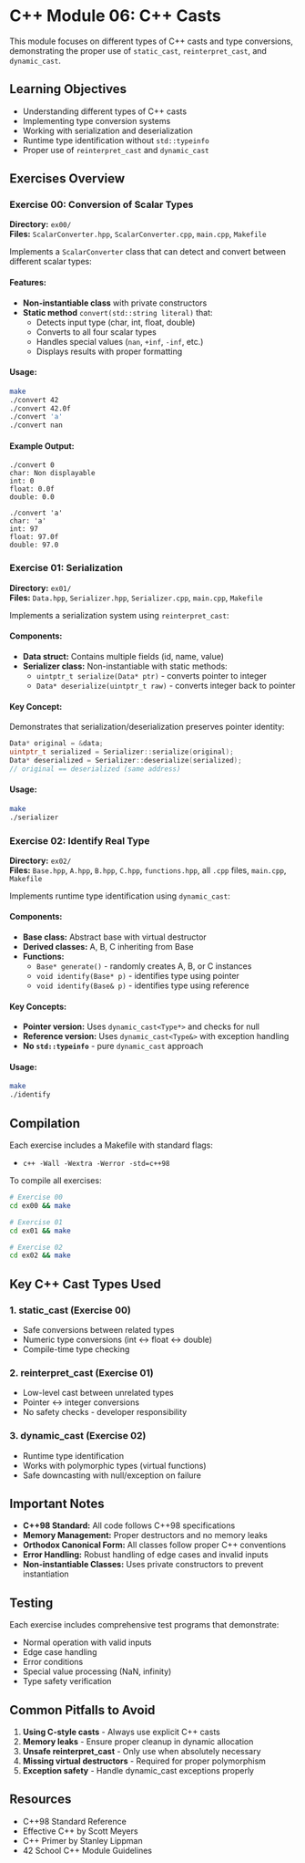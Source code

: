 # C++ Module 06: C++ Casts

This module focuses on different types of C++ casts and type conversions, demonstrating the proper use of `static_cast`, `reinterpret_cast`, and `dynamic_cast`.

## Learning Objectives

- Understanding different types of C++ casts
- Implementing type conversion systems
- Working with serialization and deserialization
- Runtime type identification without `std::typeinfo`
- Proper use of `reinterpret_cast` and `dynamic_cast`

## Exercises Overview

### Exercise 00: Conversion of Scalar Types
**Directory:** `ex00/`  
**Files:** `ScalarConverter.hpp`, `ScalarConverter.cpp`, `main.cpp`, `Makefile`

Implements a `ScalarConverter` class that can detect and convert between different scalar types:

#### Features:
- **Non-instantiable class** with private constructors
- **Static method** `convert(std::string literal)` that:
  - Detects input type (char, int, float, double)
  - Converts to all four scalar types
  - Handles special values (`nan`, `+inf`, `-inf`, etc.)
  - Displays results with proper formatting

#### Usage:
```bash
make
./convert 42
./convert 42.0f
./convert 'a'
./convert nan
```

#### Example Output:
```
./convert 0
char: Non displayable
int: 0
float: 0.0f
double: 0.0

./convert 'a'
char: 'a'
int: 97
float: 97.0f
double: 97.0
```

### Exercise 01: Serialization
**Directory:** `ex01/`  
**Files:** `Data.hpp`, `Serializer.hpp`, `Serializer.cpp`, `main.cpp`, `Makefile`

Implements a serialization system using `reinterpret_cast`:

#### Components:
- **Data struct:** Contains multiple fields (id, name, value)
- **Serializer class:** Non-instantiable with static methods:
  - `uintptr_t serialize(Data* ptr)` - converts pointer to integer
  - `Data* deserialize(uintptr_t raw)` - converts integer back to pointer

#### Key Concept:
Demonstrates that serialization/deserialization preserves pointer identity:
```cpp
Data* original = &data;
uintptr_t serialized = Serializer::serialize(original);
Data* deserialized = Serializer::deserialize(serialized);
// original == deserialized (same address)
```

#### Usage:
```bash
make
./serializer
```

### Exercise 02: Identify Real Type
**Directory:** `ex02/`  
**Files:** `Base.hpp`, `A.hpp`, `B.hpp`, `C.hpp`, `functions.hpp`, all `.cpp` files, `main.cpp`, `Makefile`

Implements runtime type identification using `dynamic_cast`:

#### Components:
- **Base class:** Abstract base with virtual destructor
- **Derived classes:** A, B, C inheriting from Base
- **Functions:**
  - `Base* generate()` - randomly creates A, B, or C instances
  - `void identify(Base* p)` - identifies type using pointer
  - `void identify(Base& p)` - identifies type using reference

#### Key Concepts:
- **Pointer version:** Uses `dynamic_cast<Type*>` and checks for null
- **Reference version:** Uses `dynamic_cast<Type&>` with exception handling
- **No `std::typeinfo`** - pure `dynamic_cast` approach

#### Usage:
```bash
make
./identify
```

## Compilation

Each exercise includes a Makefile with standard flags:
- `c++ -Wall -Wextra -Werror -std=c++98`

To compile all exercises:
```bash
# Exercise 00
cd ex00 && make

# Exercise 01
cd ex01 && make

# Exercise 02
cd ex02 && make
```

## Key C++ Cast Types Used

### 1. static_cast (Exercise 00)
- Safe conversions between related types
- Numeric type conversions (int ↔ float ↔ double)
- Compile-time type checking

### 2. reinterpret_cast (Exercise 01)
- Low-level cast between unrelated types
- Pointer ↔ integer conversions
- No safety checks - developer responsibility

### 3. dynamic_cast (Exercise 02)
- Runtime type identification
- Works with polymorphic types (virtual functions)
- Safe downcasting with null/exception on failure

## Important Notes

- **C++98 Standard:** All code follows C++98 specifications
- **Memory Management:** Proper destructors and no memory leaks
- **Orthodox Canonical Form:** All classes follow proper C++ conventions
- **Error Handling:** Robust handling of edge cases and invalid inputs
- **Non-instantiable Classes:** Uses private constructors to prevent instantiation

## Testing

Each exercise includes comprehensive test programs that demonstrate:
- Normal operation with valid inputs
- Edge case handling
- Error conditions
- Special value processing (NaN, infinity)
- Type safety verification

## Common Pitfalls to Avoid

1. **Using C-style casts** - Always use explicit C++ casts
2. **Memory leaks** - Ensure proper cleanup in dynamic allocation
3. **Unsafe reinterpret_cast** - Only use when absolutely necessary
4. **Missing virtual destructors** - Required for proper polymorphism
5. **Exception safety** - Handle dynamic_cast exceptions properly

## Resources

- C++98 Standard Reference
- Effective C++ by Scott Meyers
- C++ Primer by Stanley Lippman
- 42 School C++ Module Guidelines